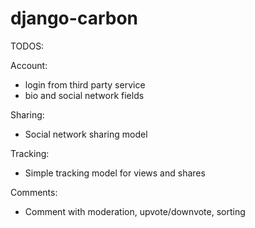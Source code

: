 django-carbon
=============


TODOS:

Account:
- login from third party service
- bio and social network fields

Sharing:
- Social network sharing model

Tracking:
- Simple tracking model for views and shares

Comments:
- Comment with moderation, upvote/downvote, sorting